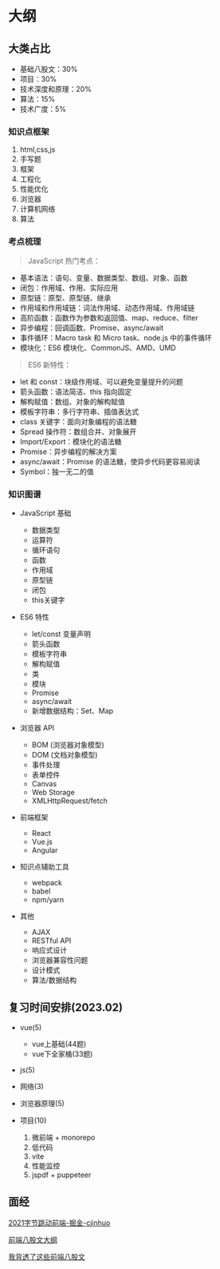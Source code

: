 # 大纲

## 大类占比

- 基础八股文：30%
- 项目：30%
- 技术深度和原理：20%
- 算法：15%
- 技术广度：5%

### 知识点框架

1. html,css,js
2. 手写题
3. 框架
4. 工程化
5. 性能优化
6. 浏览器
7. 计算机网络
8. 算法

### 考点梳理

> JavaScript 热门考点：

- 基本语法：语句、变量、数据类型、数组、对象、函数
- 闭包：作用域、作用、实际应用
- 原型链：原型、原型链、继承
- 作用域和作用域链：词法作用域、动态作用域、作用域链
- 高阶函数：函数作为参数和返回值、map、reduce、filter
- 异步编程：回调函数、Promise、async/await
- 事件循环：Macro task 和 Micro task、node.js 中的事件循环
- 模块化：ES6 模块化、CommonJS、AMD、UMD


> ES6 新特性：

- let 和 const：块级作用域、可以避免变量提升的问题
- 箭头函数：语法简洁、this 指向固定
- 解构赋值：数组、对象的解构赋值
- 模板字符串：多行字符串、插值表达式
- class 关键字：面向对象编程的语法糖
- Spread 操作符：数组合并、对象展开
- Import/Export：模块化的语法糖
- Promise：异步编程的解决方案
- async/await：Promise 的语法糖，使异步代码更容易阅读
- Symbol：独一无二的值


### 知识图谱

- JavaScript 基础
  + 数据类型
  + 运算符
  + 循环语句
  + 函数
  + 作用域
  + 原型链
  + 闭包
  + this关键字

- ES6 特性
  + let/const 变量声明
  + 箭头函数
  + 模板字符串
  + 解构赋值
  + 类
  + 模块
  + Promise
  + async/await
  + 新增数据结构：Set、Map

- 浏览器 API
  + BOM (浏览器对象模型)
  + DOM (文档对象模型)
  + 事件处理
  + 表单控件
  + Canvas
  + Web Storage
  + XMLHttpRequest/fetch

- 前端框架
  + React
  + Vue.js
  + Angular

- 知识点辅助工具
  + webpack
  + babel
  + npm/yarn

- 其他
  + AJAX
  + RESTful API
  + 响应式设计
  + 浏览器兼容性问题
  + 设计模式
  + 算法/数据结构


##  复习时间安排(2023.02)

- vue(5)
  - vue上基础(44题)
  - vue下全家桶(33题)

- js(5)

- 网络(3)

- 浏览器原理(5)

- 项目(10)
  1. 微前端 + monorepo
  2. 低代码
  3. vite
  4. 性能监控
  5. jspdf + puppeteer



## 面经  

[2021字节跳动前端-掘金-cjinhuo](https://juejin.cn/post/6990174096554360869#heading-21)

[前端八股文大纲](https://www.i4k.xyz/article/NumbSilver/116891971)

[我背透了这些前端八股文](https://blog.csdn.net/Y0W1as5eg37urFdS/article/details/113777492)

